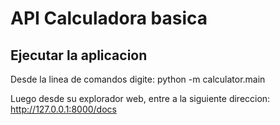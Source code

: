 # API Calculadora basica

## Ejecutar la aplicacion

Desde la linea de comandos digite:
python -m calculator.main

Luego desde su explorador web, entre a la siguiente direccion:
http://127.0.0.1:8000/docs
